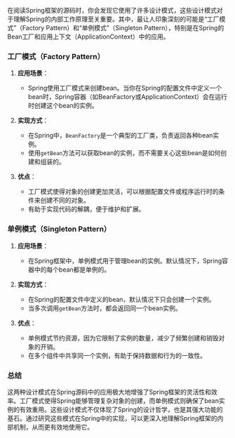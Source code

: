 在阅读Spring框架的源码时，你会发现它使用了许多设计模式，这些设计模式对于理解Spring的内部工作原理至关重要。其中，最让人印象深刻的可能是“工厂模式”（Factory Pattern）和“单例模式”（Singleton Pattern），特别是在Spring的Bean工厂和应用上下文（ApplicationContext）中的应用。

### 工厂模式（Factory Pattern）

1. **应用场景**：
    - Spring使用工厂模式来创建bean。当你在Spring的配置文件中定义一个bean时，Spring容器（如BeanFactory或ApplicationContext）会在运行时创建这个bean的实例。

2. **实现方式**：
    - 在Spring中，`BeanFactory`是一个典型的工厂类，负责返回各种bean实例。
    - 使用`getBean`方法可以获取bean的实例，而不需要关心这些bean是如何创建和组装的。
    
3. **优点**：
    - 工厂模式使得对象的创建更加灵活，可以根据配置文件或程序运行时的条件来创建不同的对象。
    - 有助于实现代码的解耦，便于维护和扩展。
    
### 单例模式（Singleton Pattern）

1. **应用场景**：
    - 在Spring框架中，单例模式用于管理bean的实例。默认情况下，Spring容器中的每个bean都是单例的。

2. **实现方式**：
    - 在Spring的配置文件中定义的bean，默认情况下只会创建一个实例。
    - 当多次调用`getBean`方法时，都会返回同一个bean实例。
    
3. **优点**：
    - 单例模式节约资源，因为它限制了实例的数量，减少了频繁创建和销毁对象的开销。
    - 在多个组件中共享同一个实例，有助于保持数据和行为的一致性。

### 总结

这两种设计模式在Spring源码中的应用极大地增强了Spring框架的灵活性和效率。工厂模式使得Spring能够管理复杂对象的创建，而单例模式则确保了bean实例的有效重用。这些设计模式不仅体现了Spring的设计哲学，也是其强大功能的基石。通过研究这些模式在Spring中的实现，可以更深入地理解Spring框架的内部机制，从而更有效地使用它。
